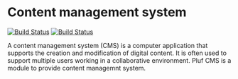 # Content management system

[![Build Status](https://travis-ci.org/pluf/cms.svg?branch=master)](https://travis-ci.org/pluf/cms)
[![Build Status](https://travis-ci.org/pluf/cms.svg?branch=develop)](https://travis-ci.org/pluf/cms)

A content management system (CMS) is a computer application that supports the creation and modification of digital content. It is often used to support multiple users working in a collaborative environment. Pluf CMS is a module to provide content managemnt system.